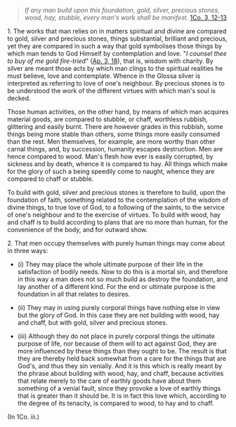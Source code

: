 
> _If any man build upon this foundation, gold, silver, precious stones, wood, hay, stubble, every man's work shall be manifest._ [1Co. 3, 12-13](https://vulgata.online/bible/1Co.3?ed=DR2&vfn=DR2.1Co.3.12-13:vs)

1\. The works that man relies on in matters spiritual and divine are compared to gold, silver and precious stones, things substantial, brilliant and precious, yet they are compared in such a way that gold symbolises those things by which man tends to God Himself by contemplation and love. "_I counsel thee to buy of me gold fire-tried_" ([Ap. 3, 18](https://vulgata.online/bible/Ap.3?ed=DR2&vfn=DR2.Ap.3.18:vs)), that is, wisdom with charity. By silver are meant those acts by which man clings to the spiritual realities he must believe, love and contemplate. Whence in the Glossa silver is interpreted as referring to love of one's neighbour. By precious stones is to be understood the work of the different virtues with which man's soul is decked.

Those human activities, on the other hand, by means of which man acquires material goods, are compared to stubble, or chaff, worthless rubbish, glittering and easily burnt. There are however grades in this rubbish, some things being more stable than others, some things more easily consumed than the rest. Men themselves, for example, are more worthy than other carnal things, and, by succession, humanity escapes destruction. Men are hence compared to wood. Man's flesh how ever is easily corrupted, by sickness and by death, whence it is compared to hay. All things which make for the glory of such a being speedily come to naught, whence they are compared to chaff or stubble.

To build with gold, silver and precious stones is therefore to build, upon the foundation of faith, something related to the contemplation of the wisdom of divine things, to true love of God, to a following of the saints, to the service of one's neighbour and to the exercise of virtues. To build with wood, hay and chaff is to build according to plans that are no more than human, for the convenience of the body, and for outward show.

2\. That men occupy themselves with purely human things may come about in three ways:

- (i) They may place the whole ultimate purpose of their life in the satisfaction of bodily needs. Now to do this is a mortal sin, and therefore in this way a man does not so much build as destroy the foundation, and lay another of a different kind. For the end or ultimate purpose is the foundation in all that relates to desires.

- (ii) They may in using purely corporal things have nothing else in view but the glory of God. In this case they are not building with wood, hay and chaff, but with gold, silver and precious stones.

- (iii) Although they do not place in purely corporal things the ultimate purpose of life, nor because of them will to act against God, they are more influenced by these things than they ought to be. The result is that they are thereby held back somewhat from a care for the things that are God's, and thus they sin venially. And it is this which is really meant by the phrase about building with wood, hay, and chaff, because activities that relate merely to the care of earthly goods have about them something of a venial fault, since they provoke a love of earthly things that is greater than it should be. It is in fact this love which, according to the degree of its tenacity, is compared to wood, to hay and to chaff.

(In 1Co. iii.)

